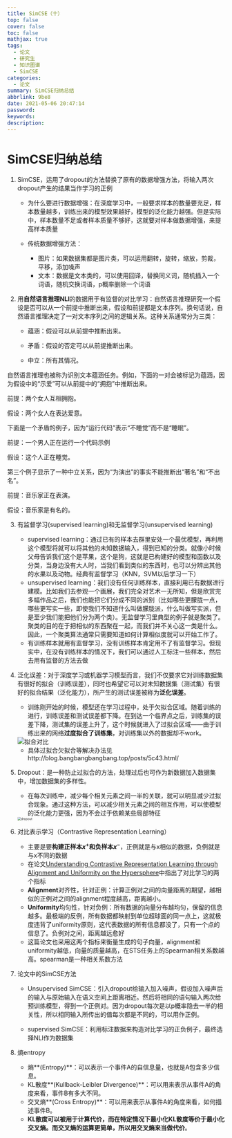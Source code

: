 ```yaml
---
title: SimCSE（十）
top: false
cover: false
toc: false
mathjax: true
tags:
  - 论文
  - 研究生
  - 知识图谱
  - SimCSE
categories:
  - 论文
summary: SimCSE归纳总结
abbrlink: 9be8
date: 2021-05-06 20:47:14
password:
keywords:
description:
---
```

# SimCSE归纳总结

1. SimCSE，运用了dropout的方法替换了原有的数据增强方法，将输入两次dropout产生的结果当作学习的正例

   - 为什么要进行数据增强：在深度学习中，一般要求样本的数量要充足，样本数量越多，训练出来的模型效果越好，模型的泛化能力越强。但是实际中，样本数量不足或者样本质量不够好，这就要对样本做数据增强，来提高样本质量

   - 传统数据增强方法：
     - 图片：如果数据集都是图片类，可以运用翻转，旋转，缩放，剪裁，平移，添加噪声
     - 文本：数据是文本类的，可以使用回译，替换同义词，随机插入一个词语，随机交换词语，p概率删除一个词语

2. 用**自然语言推理NLI**的数据用于有监督的对比学习：自然语言推理研究一个假设是否可以从一个前提中推断出来，假设和前提都是文本序列。换句话说，自然语言推理决定了一对文本序列之间的逻辑关系。这种关系通常分为三类：       

   - 蕴涵：假设可以从前提中推断出来。       

   - 矛盾：假设的否定可以从前提推断出来。       

   - 中立：所有其情况。       

自然语言推理也被称为识别文本蕴涵任务。例如，下面的一对会被标记为蕴涵，因为假设中的“示爱”可以从前提中的“拥抱”中推断出来。       

前提：两个女人互相拥抱。       

假设：两个女人在表达爱意。       

下面是一个矛盾的例子，因为“运行代码”表示“不睡觉”而不是“睡眠”。       

前提：一个男人正在运行一个代码示例

假设：这个人正在睡觉。       

第三个例子显示了一种中立关系，因为“为演出”的事实不能推断出“著名”和“不出名”。       

前提：音乐家正在表演。       

假设：音乐家是有名的。       

3. 有监督学习(supervised learning)和无监督学习(unsupervised learning)

   - supervised learning：通过已有的样本去群里安处一个最优模型，再利用这个模型将就可以将其他的未知数据输入，得到已知的分类。就像小时候父母告诉我们这个是苹果，这个是狗，这就是已构建好的模型和函数以及分类，当身边没有大人时，当我们看到类似的东西时，也可以分辨出其他的水果以及动物。经典有监督学习（KNN，SVM以后学习一下）
   - unsupervised learning：我们没有任何训练样本，直接利用已有数据进行建模。比如我们去参观一个画展，我们完全对艺术一无所知，但是欣赏完多幅作品之后，我们也能把它们分成不同的派别（比如哪些更朦胧一点，哪些更写实一些，即使我们不知道什么叫做朦胧派，什么叫做写实派，但是至少我们能把他们分为两个类）。无监督学习里典型的例子就是聚类了。聚类的目的在于把相似的东西聚在一起，而我们并不关心这一类是什么。因此，一个聚类算法通常只需要知道如何计算相似度就可以开始工作了。
   - 有训练样本就用有监督学习，没有训练样本肯定用不了有监督学习。但现实中，在没有训练样本的情况下，我们可以通过人工标注一些样本，然后去用有监督的方法去做

4. 泛化误差：对于深度学习或机器学习模型而言，我们不仅要求它对训练数据集有很好的拟合（训练误差），同时也希望它可以对未知数据集（测试集）有很好的拟合结果（泛化能力），所产生的测试误差被称为**泛化误差**。

   - 训练刚开始的时候，模型还在学习过程中，处于欠拟合区域。随着训练的进行，训练误差和测试误差都下降。在到达一个临界点之后，训练集的误差下降，测试集的误差上升了，这个时候就进入了过拟合区域——由于训练出来的网络**过度拟合了训练集**，对训练集以外的数据却不work。

   <img src="拟合对比.png" alt="拟合对比"  />

   - 具体过拟合欠拟合等解决办法见http://blog.bangbangbangbang.top/posts/5c43.html/

5. Dropout：是一种防止过拟合的方法，处理过后也可作为新数据加入数据集中，增加数据集的多样性。

   - 在每次训练中，减少每个相关元素之间一半的关联，就可以明显减少过拟合现象。通过这种方法，可以减少相关元素之间的相互作用，可以使模型的泛化能力更强，因为不会过于依赖某些局部特征

   <img src="dropout.jpeg" alt="dropout" style="zoom:50%;" />

6. 对比表示学习（Contrastive Representation Learning）
   - 主要是要**构建正样本$x^+$和负样本$x^-$**，正例就是与x相似的数据，负例就是与x不同的数据
   - 在论文[Understanding Contrastive Representation Learning through Alignment and Uniformity on the Hypersphere](http://blog.bangbangbangbang.top/posts/3b4c.html/ICML2020.pdf)中指出了对比学习的两个指标
   - **Alignment**对齐性，针对正例：计算正例对之间的向量距离的期望，越相似的正例对之间的alignment程度越高，距离越小。
   - **Uniformity**均匀性，针对负例：所有数据的向量分布越均匀，保留的信息越多。最极端的反例，所有数据都映射到单位超球面的同一点上，这就极度违背了uniformity原则，这代表数据的所有信息都没了，只有一个点的信息了。负例对之间，距离越远愈好
   - 这篇论文也采用这两个指标来衡量生成的句子向量，alignment和uniformity越低，向量的质量越高，在STS任务上的Spearman相关系数越高。spearman是一种相关系数方法

7. 论文中的SimCSE方法

   - Unsupervised SimCSE：引入dropout给输入加入噪声，假设加入噪声后的输入与原始输入在语义空间上距离相近。然后将相同的语句输入两次给预训练模型，得到一个正例对。因为dropout每次是以p概率隐去一半的相关性，所以相同输入所传出的值每次都是不同的，可以用作正例。

   - supervised SimCSE：利用标注数据来构造对比学习的正负例子，最终选择NLI作为数据集

8. 熵entropy
   - 熵**(Entropy)**：可以表示一个事件A的自信息量，也就是A包含多少信息。
   - KL散度**(Kullback-Leibler Divergence)**：可以用来表示从事件A的角度来看，事件B有多大不同。
   - 交叉熵**(Cross Entropy)**：可以用来表示从事件A的角度来看，如何描述事件B。
   - **KL散度可以被用于计算代价，而在特定情况下最小化KL散度等价于最小化交叉熵。而交叉熵的运算更简单，所以用交叉熵来当做代价**。